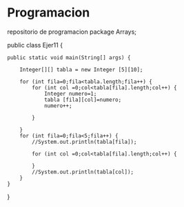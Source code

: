 # Programacion
repositorio de programacion
package Arrays;

public class Ejer11 {

	public static void main(String[] args) {

		Integer[][] tabla = new Integer [5][10];
		
		for (int fila=0;fila<tabla.length;fila++) {
			for (int col =0;col<tabla[fila].length;col++) {
				Integer numero=1;
				tabla [fila][col]=numero;
				numero++;
				
			}
			
		}
		for (int fila=0;fila<5;fila++) {
			//System.out.println(tabla[fila]);
		
			for (int col =0;col<tabla[fila].length;col++) {
				
			}
			//System.out.println(tabla[col]);
		}
	}

}
